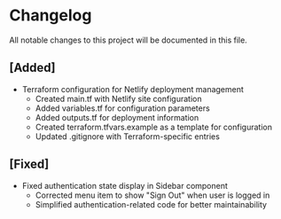 # Changelog

All notable changes to this project will be documented in this file.

## [Added]

- Terraform configuration for Netlify deployment management
  - Created main.tf with Netlify site configuration
  - Added variables.tf for configuration parameters
  - Added outputs.tf for deployment information
  - Created terraform.tfvars.example as a template for configuration
  - Updated .gitignore with Terraform-specific entries

## [Fixed]

- Fixed authentication state display in Sidebar component
  - Corrected menu item to show "Sign Out" when user is logged in
  - Simplified authentication-related code for better maintainability
